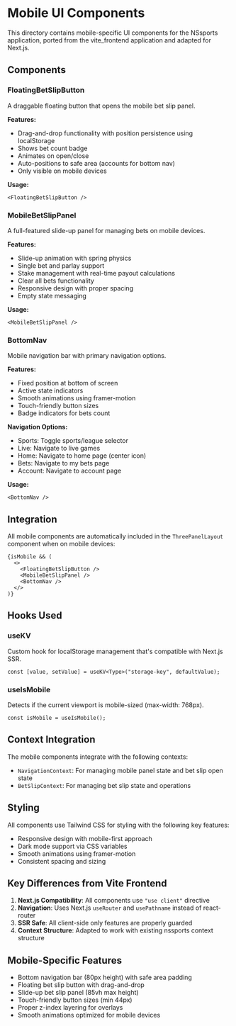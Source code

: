 # Mobile UI Components

This directory contains mobile-specific UI components for the NSsports application, ported from the vite_frontend application and adapted for Next.js.

## Components

### FloatingBetSlipButton
A draggable floating button that opens the mobile bet slip panel.

**Features:**
- Drag-and-drop functionality with position persistence using localStorage
- Shows bet count badge
- Animates on open/close
- Auto-positions to safe area (accounts for bottom nav)
- Only visible on mobile devices

**Usage:**
```tsx
<FloatingBetSlipButton />
```

### MobileBetSlipPanel
A full-featured slide-up panel for managing bets on mobile devices.

**Features:**
- Slide-up animation with spring physics
- Single bet and parlay support
- Stake management with real-time payout calculations
- Clear all bets functionality
- Responsive design with proper spacing
- Empty state messaging

**Usage:**
```tsx
<MobileBetSlipPanel />
```

### BottomNav
Mobile navigation bar with primary navigation options.

**Features:**
- Fixed position at bottom of screen
- Active state indicators
- Smooth animations using framer-motion
- Touch-friendly button sizes
- Badge indicators for bets count

**Navigation Options:**
- Sports: Toggle sports/league selector
- Live: Navigate to live games
- Home: Navigate to home page (center icon)
- Bets: Navigate to my bets page
- Account: Navigate to account page

**Usage:**
```tsx
<BottomNav />
```

## Integration

All mobile components are automatically included in the `ThreePanelLayout` component when on mobile devices:

```tsx
{isMobile && (
  <>
    <FloatingBetSlipButton />
    <MobileBetSlipPanel />
    <BottomNav />
  </>
)}
```

## Hooks Used

### useKV
Custom hook for localStorage management that's compatible with Next.js SSR.

```tsx
const [value, setValue] = useKV<Type>("storage-key", defaultValue);
```

### useIsMobile
Detects if the current viewport is mobile-sized (max-width: 768px).

```tsx
const isMobile = useIsMobile();
```

## Context Integration

The mobile components integrate with the following contexts:
- `NavigationContext`: For managing mobile panel state and bet slip open state
- `BetSlipContext`: For managing bet slip state and operations

## Styling

All components use Tailwind CSS for styling with the following key features:
- Responsive design with mobile-first approach
- Dark mode support via CSS variables
- Smooth animations using framer-motion
- Consistent spacing and sizing

## Key Differences from Vite Frontend

1. **Next.js Compatibility**: All components use `"use client"` directive
2. **Navigation**: Uses Next.js `useRouter` and `usePathname` instead of react-router
3. **SSR Safe**: All client-side only features are properly guarded
4. **Context Structure**: Adapted to work with existing nssports context structure

## Mobile-Specific Features

- Bottom navigation bar (80px height) with safe area padding
- Floating bet slip button with drag-and-drop
- Slide-up bet slip panel (85vh max height)
- Touch-friendly button sizes (min 44px)
- Proper z-index layering for overlays
- Smooth animations optimized for mobile devices
